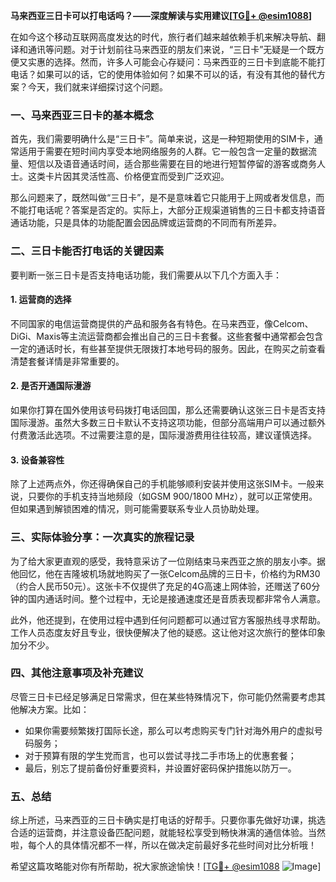 **马来西亚三日卡可以打电话吗？——深度解读与实用建议[[TG💪+ @esim1088](https://t.me/s/esim1088)]**

在如今这个移动互联网高度发达的时代，旅行者们越来越依赖手机来解决导航、翻译和通讯等问题。对于计划前往马来西亚的朋友们来说，“三日卡”无疑是一个既方便又实惠的选择。然而，许多人可能会心存疑问：马来西亚的三日卡到底能不能打电话？如果可以的话，它的使用体验如何？如果不可以的话，有没有其他的替代方案？今天，我们就来详细探讨这个问题。

### 一、马来西亚三日卡的基本概念

首先，我们需要明确什么是“三日卡”。简单来说，这是一种短期使用的SIM卡，通常适用于需要在短时间内享受本地网络服务的人群。它一般包含一定量的数据流量、短信以及语音通话时间，适合那些需要在目的地进行短暂停留的游客或商务人士。这类卡片因其灵活性高、价格便宜而受到广泛欢迎。

那么问题来了，既然叫做“三日卡”，是不是意味着它只能用于上网或者发信息，而不能打电话呢？答案是否定的。实际上，大部分正规渠道销售的三日卡都支持语音通话功能，只是具体的功能配置会因品牌或运营商的不同而有所差异。

### 二、三日卡能否打电话的关键因素

要判断一张三日卡是否支持电话功能，我们需要从以下几个方面入手：

#### 1. **运营商的选择**
不同国家的电信运营商提供的产品和服务各有特色。在马来西亚，像Celcom、DiGi、Maxis等主流运营商都会推出自己的三日卡套餐。这些套餐中通常都会包含一定的通话时长，有些甚至提供无限拨打本地号码的服务。因此，在购买之前查看清楚套餐详情是非常重要的。

#### 2. **是否开通国际漫游**
如果你打算在国外使用该号码拨打电话回国，那么还需要确认这张三日卡是否支持国际漫游。虽然大多数三日卡默认不支持这项功能，但部分高端用户可以通过额外付费激活此选项。不过需要注意的是，国际漫游费用往往较高，建议谨慎选择。

#### 3. **设备兼容性**
除了上述两点外，你还得确保自己的手机能够顺利安装并使用这张SIM卡。一般来说，只要你的手机支持当地频段（如GSM 900/1800 MHz），就可以正常使用。但如果遇到解锁困难的情况，则可能需要联系专业人员协助处理。

### 三、实际体验分享：一次真实的旅程记录

为了给大家更直观的感受，我特意采访了一位刚结束马来西亚之旅的朋友小李。据他回忆，他在吉隆坡机场就地购买了一张Celcom品牌的三日卡，价格约为RM30（约合人民币50元）。这张卡不仅提供了充足的4G高速上网体验，还赠送了60分钟的国内通话时间。整个过程中，无论是接通速度还是音质表现都非常令人满意。

此外，他还提到，在使用过程中遇到任何问题都可以通过官方客服热线寻求帮助。工作人员态度友好且专业，很快便解决了他的疑惑。这让他对这次旅行的整体印象加分不少。

### 四、其他注意事项及补充建议

尽管三日卡已经足够满足日常需求，但在某些特殊情况下，你可能仍然需要考虑其他解决方案。比如：

- 如果你需要频繁拨打国际长途，那么可以考虑购买专门针对海外用户的虚拟号码服务；
- 对于预算有限的学生党而言，也可以尝试寻找二手市场上的优惠套餐；
- 最后，别忘了提前备份好重要资料，并设置好密码保护措施以防万一。

### 五、总结

综上所述，马来西亚的三日卡确实是打电话的好帮手。只要你事先做好功课，挑选合适的运营商，并注意设备匹配问题，就能轻松享受到畅快淋漓的通信体验。当然啦，每个人的具体情况都不一样，所以在做决定前最好多花些时间对比分析哦！

希望这篇攻略能对你有所帮助，祝大家旅途愉快！[[TG💪+ @esim1088](https://t.me/s/esim1088) ![Image](https://i.postimg.cc/4NQfJmqS/Snipaste-2025-05-13-00-14-12.png)]